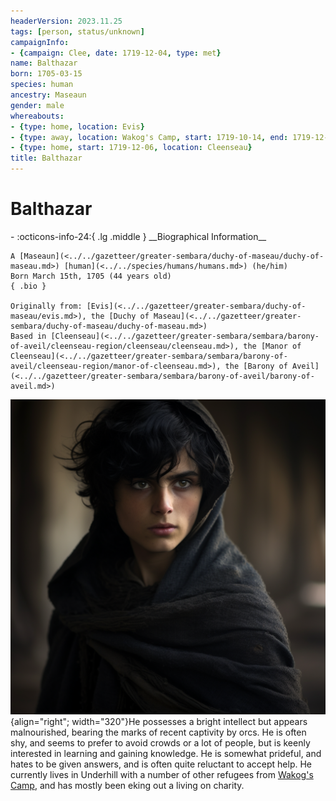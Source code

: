 ```yaml
---
headerVersion: 2023.11.25
tags: [person, status/unknown]
campaignInfo:
- {campaign: Clee, date: 1719-12-04, type: met}
name: Balthazar
born: 1705-03-15
species: human
ancestry: Maseaun
gender: male
whereabouts:
- {type: home, location: Evis}
- {type: away, location: Wakog's Camp, start: 1719-10-14, end: 1719-12-05}
- {type: home, start: 1719-12-06, location: Cleenseau}
title: Balthazar
---
```

# Balthazar
<div class="grid cards ext-narrow-margin ext-one-column" markdown>
- :octicons-info-24:{ .lg .middle } __Biographical Information__

    A [Maseaun](<../../gazetteer/greater-sembara/duchy-of-maseau/duchy-of-maseau.md>) [human](<../../species/humans/humans.md>) (he/him)  
    Born March 15th, 1705 (44 years old)  
    { .bio }

    Originally from: [Evis](<../../gazetteer/greater-sembara/duchy-of-maseau/evis.md>), the [Duchy of Maseau](<../../gazetteer/greater-sembara/duchy-of-maseau/duchy-of-maseau.md>)
    Based in [Cleenseau](<../../gazetteer/greater-sembara/sembara/barony-of-aveil/cleenseau-region/cleenseau/cleenseau.md>), the [Manor of Cleenseau](<../../gazetteer/greater-sembara/sembara/barony-of-aveil/cleenseau-region/manor-of-cleenseau.md>), the [Barony of Aveil](<../../gazetteer/greater-sembara/sembara/barony-of-aveil/barony-of-aveil.md>)
</div>



![Balthazar](../../assets/balthazar.png){align="right"; width="320"}He possesses a bright intellect but appears malnourished, bearing the marks of recent captivity by orcs. He is often shy, and seems to prefer to avoid crowds or a lot of people, but is keenly interested in learning and gaining knowledge. He is somewhat prideful, and hates to be given answers, and is often quite reluctant to accept help. He currently lives in Underhill with a number of other refugees from [Wakog's Camp](<../../gazetteer/greater-sembara/duchy-of-maseau/wakog-s-camp.md>), and has mostly been eking out a living on charity. 


